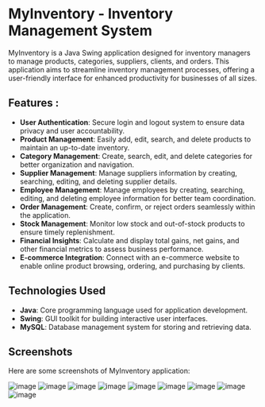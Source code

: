 # MyInventory - Inventory Management System

MyInventory is a Java Swing application designed for inventory managers to manage products, categories, suppliers, clients, and orders. This application aims to streamline inventory management processes, offering a user-friendly interface for enhanced productivity for businesses of all sizes.
## Features :
- **User Authentication**: Secure login and logout system to ensure data privacy and user accountability.
- **Product Management**: Easily add, edit, search, and delete products to maintain an up-to-date inventory.
- **Category Management**: Create, search, edit, and delete categories for better organization and navigation.
- **Supplier Management**: Manage suppliers information by creating, searching, editing, and deleting supplier details.
- **Employee Management**: Manage employees by creating, searching, editing, and deleting employee information for better team coordination.
- **Order Management**: Create, confirm, or reject orders seamlessly within the application.
- **Stock Management**: Monitor low stock and out-of-stock products to ensure timely replenishment.
- **Financial Insights**: Calculate and display total gains, net gains, and other financial metrics to assess business performance.
- **E-commerce Integration**: Connect with an e-commerce website to enable online product browsing, ordering, and purchasing by clients.


## Technologies Used

- **Java**: Core programming language used for application development.
- **Swing**: GUI toolkit for building interactive user interfaces.
- **MySQL**: Database management system for storing and retrieving data.

## Screenshots

Here are some screenshots of MyInventory application:

![image](https://github.com/aminagr/Warehouse_3/assets/36279270/35f3bab3-a60f-42db-a984-ac8a835fe249)
![image](https://github.com/aminagr/Warehouse_3/assets/36279270/0ad5b93b-d354-4cec-8d8c-bec417997a4c)
![image](https://github.com/aminagr/Warehouse_3/assets/36279270/d1b55353-e80d-44d5-a75a-f08a2ef17161)
![image](https://github.com/aminagr/Warehouse_3/assets/36279270/e7506938-3702-48ee-833b-6d22ca5ce150)
![image](https://github.com/aminagr/Warehouse_3/assets/36279270/37e5f4a9-1b60-4dbc-95d2-bb59cca120bd)
![image](https://github.com/aminagr/Warehouse_3/assets/36279270/a806ea9a-9fad-4af5-92ef-49f41e81c339)
![image](https://github.com/aminagr/Warehouse_3/assets/36279270/3d263fd6-414e-4b9e-89d8-34c50da1a936)
![image](https://github.com/aminagr/Warehouse_3/assets/36279270/56046eb0-15c0-4c95-a188-ae9c64308953)
![image](https://github.com/aminagr/Warehouse_3/assets/36279270/9d2400da-58a1-4fa6-a671-f5630c5b63ee)





